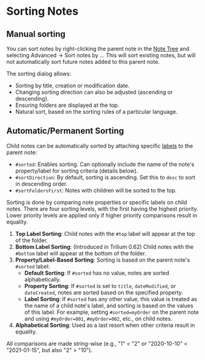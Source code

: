 # Sorting Notes
## Manual sorting

You can sort notes by right-clicking the parent note in the <a class="reference-link" href="../UI%20Elements/Note%20Tree.md">Note Tree</a> and selecting Advanced -> Sort notes by ... This will sort existing notes, but will not automatically sort future notes added to this parent note.

The sorting dialog allows:

*   Sorting by title, creation or modification date.
*   Changing sorting direction can also be adjusted (ascending or descending).
*   Ensuring folders are displayed at the top.
*   Natural sort, based on the sorting rules of a particular language.

## Automatic/Permanent Sorting

Child notes can be automatically sorted by attaching specific [labels](../../Advanced%20Usage/Attributes.md) to the parent note:

*   `#sorted`: Enables sorting. Can optionally include the name of the note's property/label for sorting criteria (details below).
*   `#sortDirection`: By default, sorting is ascending. Set this to `desc` to sort in descending order.
*   `#sortFoldersFirst`: Notes with children will be sorted to the top.

Sorting is done by comparing note properties or specific labels on child notes. There are four sorting levels, with the first having the highest priority. Lower priority levels are applied only if higher priority comparisons result in equality.

1.  **Top Label Sorting**: Child notes with the `#top` label will appear at the top of the folder.
2.  **Bottom Label Sorting**: (Introduced in Trilium 0.62) Child notes with the `#bottom` label will appear at the bottom of the folder.
3.  **Property/Label-Based Sorting**: Sorting is based on the parent note's `#sorted` label:
    *   **Default Sorting**: If `#sorted` has no value, notes are sorted alphabetically.
    *   **Property Sorting**: If `#sorted` is set to `title`, `dateModified`, or `dateCreated`, notes are sorted based on the specified property.
    *   **Label Sorting**: If `#sorted` has any other value, this value is treated as the name of a child note's label, and sorting is based on the values of this label. For example, setting `#sorted=myOrder` on the parent note and using `#myOrder=001`, `#myOrder=002`, etc., on child notes.
4.  **Alphabetical Sorting**: Used as a last resort when other criteria result in equality.

All comparisons are made string-wise (e.g., "1" < "2" or "2020-10-10" < "2021-01-15", but also "2" > "10").